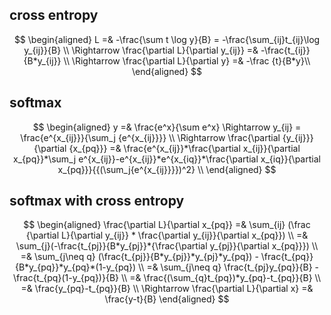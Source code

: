 ## cross entropy

$$
\begin{aligned}
L =& -\frac{\sum t \log y}{B} = -\frac{\sum_{ij}t_{ij}\log y_{ij}}{B} \\
\Rightarrow \frac{\partial L}{\partial y_{ij}} =& -\frac{t_{ij}}{B*y_{ij}} \\
\Rightarrow \frac{\partial L}{\partial y} =& -\frac {t}{B*y}\\
\end{aligned}    
$$

## softmax

$$
\begin{aligned}
y =& \frac{e^x}{\sum e^x} \Rightarrow y_{ij} = \frac{e^{x_{ij}}}{\sum_j {e^{x_{ij}}}} \\
\Rightarrow \frac{\partial {y_{ij}}}{\partial {x_{pq}}} =& \frac{e^{x_{ij}}*\frac{\partial x_{ij}}{\partial x_{pq}}*\sum_j e^{x_{ij}}-e^{x_{ij}}*e^{x_{iq}}*\frac{\partial x_{iq}}{\partial x_{pq}}}{{(\sum_j{e^{x_{ij}}}})^2} \\
\end{aligned}
$$

## softmax with cross entropy

$$
\begin{aligned}
    \frac{\partial L}{\partial x_{pq}} =& \sum_{ij} (\frac {\partial L}{\partial y_{ij}} * \frac{\partial y_{ij}}{\partial x_{pq}}) \\
    =& \sum_{j}(-\frac{t_{pj}}{B*y_{pj}}*{\frac{\partial y_{pj}}{\partial x_{pq}}}) \\
    =& \sum_{j\neq q} (\frac{t_{pj}}{B*y_{pj}}*y_{pj}*y_{pq}) - \frac{t_{pq}}{B*y_{pq}}*y_{pq}*(1-y_{pq}) \\
    =& \sum_{j\neq q} \frac{t_{pj}y_{pq}}{B} - \frac{t_{pq}(1-y_{pq})}{B} \\
    =& \frac{(\sum_{q}t_{pq})*y_{pq}-t_{pq}}{B} \\
    =& \frac{y_{pq}-t_{pq}}{B} \\
    \Rightarrow \frac{\partial L}{\partial x} =& \frac{y-t}{B} 
\end{aligned}
$$